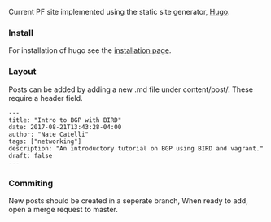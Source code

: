 Current PF site implemented using the static site generator, [Hugo](https://gohubo.io).

### Install
For installation of hugo see the [installation page](https://gohubo.io/getting-started/installing).

### Layout
Posts can be added by adding a new .md file under content/post/. These require a header field.

```
---
title: "Intro to BGP with BIRD"
date: 2017-08-21T13:43:28-04:00
author: "Nate Catelli"
tags: ["networking"]
description: "An introductory tutorial on BGP using BIRD and vagrant."
draft: false
---
```

### Commiting

New posts should be created in a seperate branch, When ready to add, open a merge request to master.
